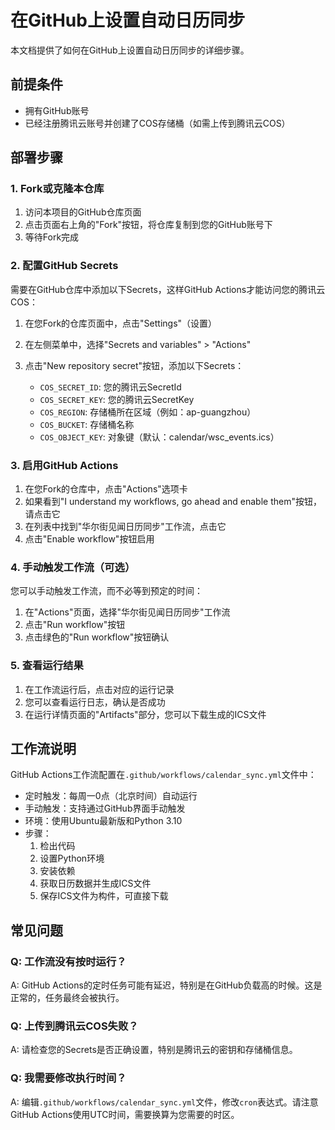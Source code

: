 # 在GitHub上设置自动日历同步

本文档提供了如何在GitHub上设置自动日历同步的详细步骤。

## 前提条件

- 拥有GitHub账号
- 已经注册腾讯云账号并创建了COS存储桶（如需上传到腾讯云COS）

## 部署步骤

### 1. Fork或克隆本仓库

1. 访问本项目的GitHub仓库页面
2. 点击页面右上角的"Fork"按钮，将仓库复制到您的GitHub账号下
3. 等待Fork完成

### 2. 配置GitHub Secrets

需要在GitHub仓库中添加以下Secrets，这样GitHub Actions才能访问您的腾讯云COS：

1. 在您Fork的仓库页面中，点击"Settings"（设置）
2. 在左侧菜单中，选择"Secrets and variables" > "Actions"
3. 点击"New repository secret"按钮，添加以下Secrets：

   - `COS_SECRET_ID`: 您的腾讯云SecretId
   - `COS_SECRET_KEY`: 您的腾讯云SecretKey
   - `COS_REGION`: 存储桶所在区域（例如：ap-guangzhou）
   - `COS_BUCKET`: 存储桶名称
   - `COS_OBJECT_KEY`: 对象键（默认：calendar/wsc_events.ics）

### 3. 启用GitHub Actions

1. 在您Fork的仓库中，点击"Actions"选项卡
2. 如果看到"I understand my workflows, go ahead and enable them"按钮，请点击它
3. 在列表中找到"华尔街见闻日历同步"工作流，点击它
4. 点击"Enable workflow"按钮启用

### 4. 手动触发工作流（可选）

您可以手动触发工作流，而不必等到预定的时间：

1. 在"Actions"页面，选择"华尔街见闻日历同步"工作流
2. 点击"Run workflow"按钮
3. 点击绿色的"Run workflow"按钮确认

### 5. 查看运行结果

1. 在工作流运行后，点击对应的运行记录
2. 您可以查看运行日志，确认是否成功
3. 在运行详情页面的"Artifacts"部分，您可以下载生成的ICS文件

## 工作流说明

GitHub Actions工作流配置在`.github/workflows/calendar_sync.yml`文件中：

- 定时触发：每周一0点（北京时间）自动运行
- 手动触发：支持通过GitHub界面手动触发
- 环境：使用Ubuntu最新版和Python 3.10
- 步骤：
  1. 检出代码
  2. 设置Python环境
  3. 安装依赖
  4. 获取日历数据并生成ICS文件
  5. 保存ICS文件为构件，可直接下载

## 常见问题

### Q: 工作流没有按时运行？

A: GitHub Actions的定时任务可能有延迟，特别是在GitHub负载高的时候。这是正常的，任务最终会被执行。

### Q: 上传到腾讯云COS失败？

A: 请检查您的Secrets是否正确设置，特别是腾讯云的密钥和存储桶信息。

### Q: 我需要修改执行时间？

A: 编辑`.github/workflows/calendar_sync.yml`文件，修改`cron`表达式。请注意GitHub Actions使用UTC时间，需要换算为您需要的时区。 